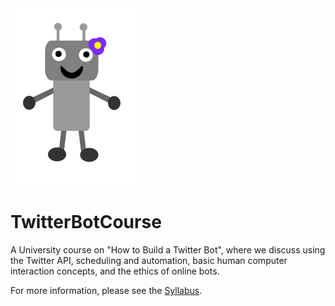 <img src="https://github.com/jradavenport/TwitterBotCourse/blob/master/Robot.png" alt="robot" width="200"/>

# TwitterBotCourse

A University course on "How to Build a Twitter Bot", where we discuss using the Twitter API, scheduling and automation, basic human computer interaction concepts, and the ethics of online bots.

For more information, please see the [Syllabus](Syllabus.md).
